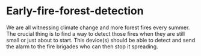 # Early-fire-forest-detection
We are all witnessing climate change and more forest fires every summer. The crucial thing is to find a way to detect those fires when they are still small or just about to start. This device(s) should be able to detect and send the alarm to the fire brigades who can then stop it spreading.
